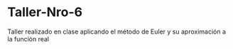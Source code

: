 # Taller-Nro-6
Taller realizado en clase aplicando el método de Euler y su aproximación a la función real  
